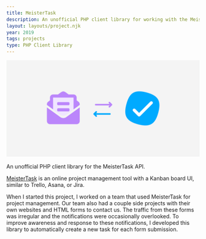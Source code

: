 ```yaml
---
title: MeisterTask
description: An unofficial PHP client library for working with the MeisterTask API.
layout: layouts/project.njk
year: 2019
tags: projects
type: PHP Client Library
---
```

![image](/assets/img/projects/MeisterTask-Library.png)

An unofficial PHP client library for the MeisterTask API.

[MeisterTask](http://meistertask.com) is an online project management tool with a Kanban board UI, similar to Trello, Asana, or Jira.

When I started this project, I worked on a team that used MeisterTask for project management. Our team also had a couple side projects with their own websites and HTML forms to contact us. The traffic from these forms was irregular and the notifications were occasionally overlooked. To improve awareness and response to these notifications, I developed this library to automatically create a new task for each form submission.
